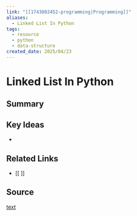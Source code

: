 ```yaml
---
link: "[[1743802452-programming|Programming]]"
aliases:
  - Linked List In Python
tags:
  - resource
  - python
  - data-structure
created_date: 2025/04/23
---
```

# Linked List In Python
## Summary

## Key Ideas
- 
## Related Links
- [[ ]]
## Source
[text](url) 